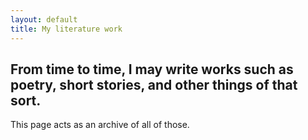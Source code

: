```yaml
---
layout: default
title: My literature work
---
```


## From time to time, I may write works such as poetry, short stories, and other things of that sort.
This page acts as an archive of all of those.

